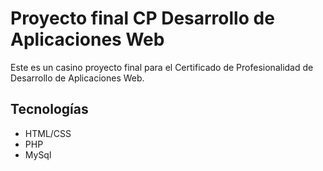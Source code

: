 # Proyecto final CP Desarrollo de Aplicaciones Web

Este es un casino proyecto final para el Certificado de Profesionalidad de Desarrollo de Aplicaciones Web.

## Tecnologías

- HTML/CSS
- PHP
- MySql

